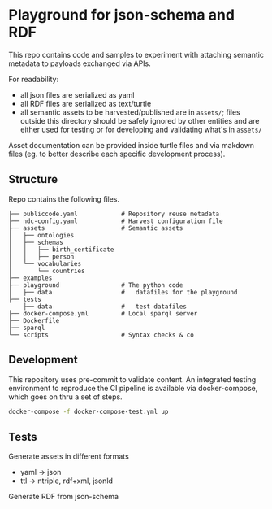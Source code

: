 # Playground for json-schema and RDF

This repo contains code and samples to experiment with attaching semantic metadata to
payloads exchanged via APIs.

For readability:

- all json files are serialized as yaml
- all RDF files are serialized as text/turtle
- all semantic assets to be harvested/published are in
  `assets/`; files outside this directory should be safely
  ignored by other entities and are either used for testing
  or for developing and validating what's in `assets/`

Asset documentation can be provided inside turtle files
and via makdown files (eg. to better describe each specific development
process).

## Structure

Repo contains the following files.

```text
├── publiccode.yaml            # Repository reuse metadata
├── ndc-config.yaml            # Harvest configuration file
├── assets                     # Semantic assets
│   ├── ontologies
│   ├── schemas
│   │   ├── birth_certificate
│   │   ├── person
│   └── vocabularies
│       └── countries
├── examples
├── playground                 # The python code
│   ├── data                   #   datafiles for the playground
├── tests
    ├── data                   #   test datafiles
├── docker-compose.yml         # Local sparql server
├── Dockerfile
├── sparql
└── scripts                    # Syntax checks & co
```

## Development

This repository uses pre-commit to validate content.
An integrated testing environment to reproduce the CI pipeline
is available via docker-compose, which goes on thru a set of steps.

```bash
docker-compose -f docker-compose-test.yml up
```

## Tests

Generate assets in different formats

- yaml -> json
- ttl -> ntriple, rdf+xml, jsonld

Generate RDF from json-schema
